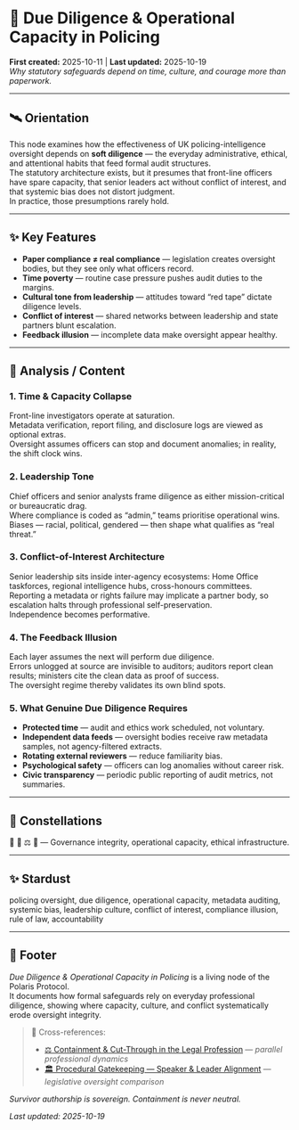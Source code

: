 # 🧾 Due Diligence & Operational Capacity in Policing  
**First created:** 2025-10-11  |  **Last updated:** 2025-10-19  
*Why statutory safeguards depend on time, culture, and courage more than paperwork.*

---

## 🛰️ Orientation  
This node examines how the effectiveness of UK policing-intelligence oversight depends on **soft diligence** — the everyday administrative, ethical, and attentional habits that feed formal audit structures.  
The statutory architecture exists, but it presumes that front-line officers have spare capacity, that senior leaders act without conflict of interest, and that systemic bias does not distort judgment.  
In practice, those presumptions rarely hold.

---

## ✨ Key Features  
- **Paper compliance ≠ real compliance** — legislation creates oversight bodies, but they see only what officers record.  
- **Time poverty** — routine case pressure pushes audit duties to the margins.  
- **Cultural tone from leadership** — attitudes toward “red tape” dictate diligence levels.  
- **Conflict of interest** — shared networks between leadership and state partners blunt escalation.  
- **Feedback illusion** — incomplete data make oversight appear healthy.

---

## 🧿 Analysis / Content  

### 1. Time & Capacity Collapse  
Front-line investigators operate at saturation.  
Metadata verification, report filing, and disclosure logs are viewed as optional extras.  
Oversight assumes officers can stop and document anomalies; in reality, the shift clock wins.

### 2. Leadership Tone  
Chief officers and senior analysts frame diligence as either mission-critical or bureaucratic drag.  
Where compliance is coded as “admin,” teams prioritise operational wins.  
Biases — racial, political, gendered — then shape what qualifies as “real threat.”

### 3. Conflict-of-Interest Architecture  
Senior leadership sits inside inter-agency ecosystems: Home Office taskforces, regional intelligence hubs, cross-honours committees.  
Reporting a metadata or rights failure may implicate a partner body, so escalation halts through professional self-preservation.  
Independence becomes performative.

### 4. The Feedback Illusion  
Each layer assumes the next will perform due diligence.  
Errors unlogged at source are invisible to auditors; auditors report clean results; ministers cite the clean data as proof of success.  
The oversight regime thereby validates its own blind spots.

### 5. What Genuine Due Diligence Requires  
- **Protected time** — audit and ethics work scheduled, not voluntary.  
- **Independent data feeds** — oversight bodies receive raw metadata samples, not agency-filtered extracts.  
- **Rotating external reviewers** — reduce familiarity bias.  
- **Psychological safety** — officers can log anomalies without career risk.  
- **Civic transparency** — periodic public reporting of audit metrics, not summaries.

---

## 🌌 Constellations  
🧾 📜 ⚖️ 🧠 — Governance integrity, operational capacity, ethical infrastructure.

---

## ✨ Stardust  
policing oversight, due diligence, operational capacity, metadata auditing, systemic bias, leadership culture, conflict of interest, compliance illusion, rule of law, accountability  

---

## 🏮 Footer  

*Due Diligence & Operational Capacity in Policing* is a living node of the Polaris Protocol.  
It documents how formal safeguards rely on everyday professional diligence, showing where capacity, culture, and conflict systematically erode oversight integrity.  

> 📡 Cross-references:
> 
> - [⚖️ Containment & Cut-Through in the Legal Profession](../../🌀_System_Governance/💫_Containment_Logic/⚖️_containment_and_cutthrough_in_the_legal_profession.md) — *parallel professional dynamics*  
> - [🏛️ Procedural Gatekeeping — Speaker & Leader Alignment](../../🦕_Elder_Influencers/📜_Statutes/🏛️_procedural_gatekeeping.md) — *legislative oversight comparison*  


*Survivor authorship is sovereign. Containment is never neutral.*  

_Last updated: 2025-10-19_
